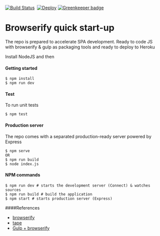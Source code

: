 [![Build Status](https://travis-ci.org/sgimeno/browserify-boilerplate.svg?branch=master)](https://travis-ci.org/sgimeno/browserify-boilerplate)
&nbsp;[![Deploy](https://www.herokucdn.com/deploy/button.svg)](https://heroku.com/deploy?template=https://github.com/sgimeno/browserify-boilerplate/tree/master) [![Greenkeeper badge](https://badges.greenkeeper.io/sgimeno/browserify-boilerplate.svg)](https://greenkeeper.io/)

Browserify quick start-up
=========================

 The repo is prepared to accelerate SPA development. Ready to code JS with browserify & gulp as packaging tools
 and ready to deploy to Heroku


Install NodeJS and then

#### Getting started

```
$ npm install
$ npm run dev
```

#### Test

To run unit tests

```
$ npm test
```

#### Production server

The repo comes with a separated production-ready server powered by Express

```
$ npm serve
OR
$ npm run build
$ node index.js
```


#### NPM commands
```
$ npm run dev # starts the development server (Connect) & watches sources
$ npm run build # build the application
$ npm start # starts production server (Express)
```

####References

 + [browserify](http://browserify.org/)
 + [tape](https://github.com/substack/tape)
 + [Gulp + browserify](http://viget.com/extend/gulp-browserify-starter-faq)
